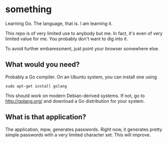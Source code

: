 something
=========

Learning Go. The language, that is. I am learning it.

This repo is of very limited use to anybody but me. In fact, it's
even of very limited value for me. You probably don't want to dig
into it.

To avoid further embaressment, just point your browser somewhere
else.


What would you need?
--------------------

Probably a Go compiler. On an Ubuntu system, you can install one
using

	sudo apt-get install golang

This should work on modern Debian-derived systems. If not, go to
http://golang.org/ and download a Go distribution for your system.


What is that application?
-------------------------

The application, mpw, generates passwords. Right now, it generates
pretty simple passwords with a very limited character set. This
will improve.

